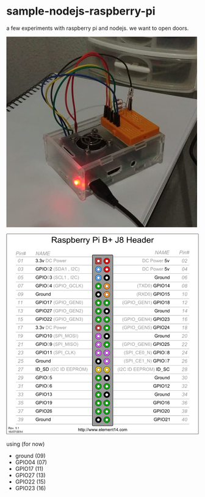 # sample-nodejs-raspberry-pi

a few experiments with raspberry pi and nodejs. we want to open doors.

![sample-raspberry-pi.jpg](sample-raspberry-pi.jpg)

![pinout.png](pinout.png)

using (for now)

- ground (09)
- GPIO04 (07)
- GPIO17 (11)
- GPIO27 (13)
- GPIO22 (15)
- GPIO23 (16)
